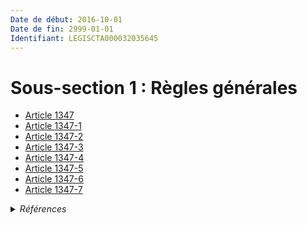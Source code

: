 ```yaml
---
Date de début: 2016-10-01
Date de fin: 2999-01-01
Identifiant: LEGISCTA000032035645
---
```


<h1>Sous-section 1 : Règles générales</h1>

- [Article 1347](article_1347.md)
- [Article 1347-1](article_1347-1.md)
- [Article 1347-2](article_1347-2.md)
- [Article 1347-3](article_1347-3.md)
- [Article 1347-4](article_1347-4.md)
- [Article 1347-5](article_1347-5.md)
- [Article 1347-6](article_1347-6.md)
- [Article 1347-7](article_1347-7.md)

<details>
  <summary><em>Références</em></summary>

  <h2>Articles faisant référence à la section</h2>
  
  <ul>
    <li>
      <a href="https://legal.tricoteuses.fr//redirection/LEGIARTI000032006593?vers=git&vers=legifrance">Ordonnance n° 2016-131 du 10 février 2016 portant réforme du droit des contrats, du régime général et de la preuve des obligations - article 3 ENTIEREMENT_MODIF</a> CREE source
    </li>
  </ul>
</details>
